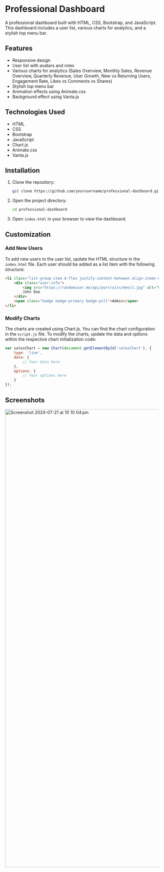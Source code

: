 
# Professional Dashboard

A professional dashboard built with HTML, CSS, Bootstrap, and JavaScript. This dashboard includes a user list, various charts for analytics, and a stylish top menu bar.

## Features

- Responsive design
- User list with avatars and roles
- Various charts for analytics (Sales Overview, Monthly Sales, Revenue Overview, Quarterly Revenue, User Growth, New vs Returning Users, Engagement Rate, Likes vs Comments vs Shares)
- Stylish top menu bar
- Animation effects using Animate.css
- Background effect using Vanta.js

## Technologies Used

- HTML
- CSS
- Bootstrap
- JavaScript
- Chart.js
- Animate.css
- Vanta.js

## Installation

1. Clone the repository:
   ```sh
   git clone https://github.com/yourusername/professional-dashboard.git
   ```
2. Open the project directory:
   ```sh
   cd professional-dashboard
   ```
3. Open `index.html` in your browser to view the dashboard.

## Customization

### Add New Users

To add new users to the user list, update the HTML structure in the `index.html` file. Each user should be added as a list item with the following structure:

```html
<li class="list-group-item d-flex justify-content-between align-items-center">
    <div class="user-info">
        <img src="https://randomuser.me/api/portraits/men/1.jpg" alt="User Avatar" class="rounded-circle mr-2">
        John Doe
    </div>
    <span class="badge badge-primary badge-pill">Admin</span>
</li>
```

### Modify Charts

The charts are created using Chart.js. You can find the chart configuration in the `script.js` file. To modify the charts, update the data and options within the respective chart initialization code:

```javascript
var salesChart = new Chart(document.getElementById('salesChart'), {
    type: 'line',
    data: {
        // Your data here
    },
    options: {
        // Your options here
    }
});
```

## Screenshots
<img width="1496" alt="Screenshot 2024-07-21 at 10 10 04 pm" src="https://github.com/user-attachments/assets/c3ed7690-c8c1-4f8d-b264-f1ac204d088e">


